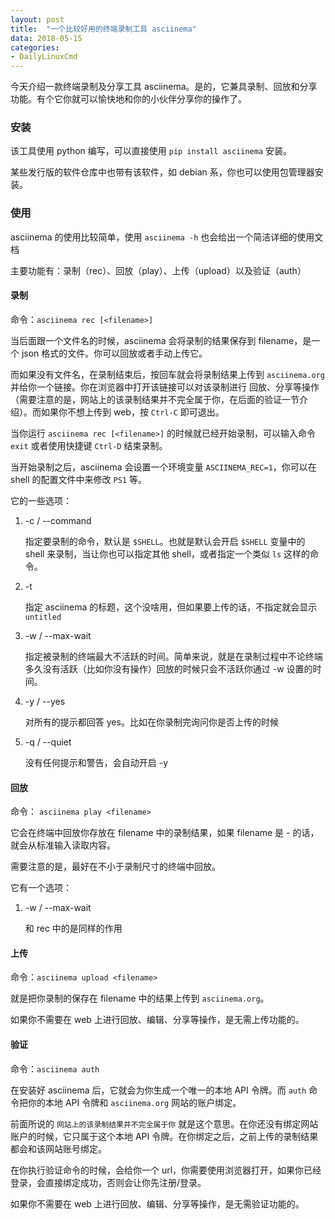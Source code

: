 ```yaml
---
layout: post
title:  "一个比较好用的终端录制工具 asciinema"
data: 2018-05-15
categories:
- DailyLinuxCmd
---
```


今天介绍一款终端录制及分享工具 asciinema。是的，它兼具录制、回放和分享功能。有个它你就可以愉快地和你的小伙伴分享你的操作了。

### 安装

该工具使用 python 编写，可以直接使用 `pip install asciinema` 安装。

某些发行版的软件仓库中也带有该软件，如 debian 系，你也可以使用包管理器安装。

### 使用

asciinema 的使用比较简单，使用 `asciinema -h` 也会给出一个简洁详细的使用文档

主要功能有：录制（rec）、回放（play）、上传（upload）以及验证（auth）

#### 录制

命令：`asciinema rec [<filename>]`

当后面跟一个文件名的时候，asciinema 会将录制的结果保存到 filename，是一个 json 格式的文件。你可以回放或者手动上传它。

而如果没有文件名，在录制结束后，按回车就会将录制结果上传到 `asciinema.org` 并给你一个链接。你在浏览器中打开该链接可以对该录制进行 回放、分享等操作（需要注意的是，网站上的该录制结果并不完全属于你，在后面的验证一节介绍）。而如果你不想上传到 web，按 `Ctrl-C` 即可退出。

当你运行 `asciinema rec [<filename>]` 的时候就已经开始录制，可以输入命令 `exit` 或者使用快捷键 `Ctrl-D` 结束录制。


当开始录制之后，asciinema 会设置一个环境变量 `ASCIINEMA_REC=1`，你可以在 shell 的配置文件中来修改 `PS1` 等。

它的一些选项：

1. -c / --command

    指定要录制的命令，默认是 `$SHELL`。也就是默认会开启 `$SHELL` 变量中的 shell 来录制，当让你也可以指定其他 shell，或者指定一个类似 `ls` 这样的命令。
2. -t

    指定 asciinema 的标题，这个没啥用，但如果要上传的话，不指定就会显示 `untitled`
3. -w / --max-wait

    指定被录制的终端最大不活跃的时间。简单来说，就是在录制过程中不论终端多久没有活跃（比如你没有操作）回放的时候只会不活跃你通过 -w 设置的时间。
4. -y / --yes

    对所有的提示都回答 yes。比如在你录制完询问你是否上传的时候
5. -q / --quiet

    没有任何提示和警告，会自动开启 -y


#### 回放

命令： `asciinema play <filename>`

它会在终端中回放你存放在 filename 中的录制结果，如果 filename 是 - 的话，就会从标准输入读取内容。

需要注意的是，最好在不小于录制尺寸的终端中回放。

它有一个选项：

1. -w / --max-wait

    和 rec 中的是同样的作用

#### 上传

命令：`asciinema upload <filename>`

就是把你录制的保存在 filename 中的结果上传到 `asciinema.org`。

如果你不需要在 web 上进行回放、编辑、分享等操作，是无需上传功能的。

#### 验证

命令：`asciinema auth`

在安装好 asciinema 后，它就会为你生成一个唯一的本地 API 令牌。而 `auth` 命令把你的本地 API 令牌和 `asciinema.org` 网站的账户绑定。

前面所说的 `网站上的该录制结果并不完全属于你` 就是这个意思。在你还没有绑定网站账户的时候，它只属于这个本地 API 令牌。在你绑定之后，之前上传的录制结果都会和该网站账号绑定。

在你执行验证命令的时候，会给你一个 url，你需要使用浏览器打开，如果你已经登录，会直接绑定成功，否则会让你先注册/登录。

如果你不需要在 web 上进行回放、编辑、分享等操作，是无需验证功能的。
